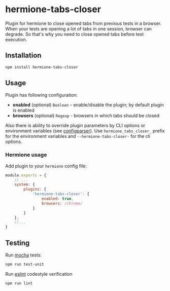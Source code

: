 # hermione-tabs-closer

Plugin for hermione to close opened tabs from previous tests in a browser. When your tests are opening a lot of tabs in one session, browser can degrade. So that's why you need to close opened tabs before test execution.

## Installation

```bash
npm install hermione-tabs-closer
```

## Usage

Plugin has following configuration:

* **enabled** (optional) `Boolean` – enable/disable the plugin; by default plugin is enabled
* **browsers** (optional) `Regexp` - browsers in which tabs should be closed

Also there is ability to override plugin parameters by CLI options or environment variables
(see [configparser](https://github.com/gemini-testing/configparser)).
Use `hermione_tabs_closer_` prefix for the environment variables and `--hermione-tabs-closer-` for the cli options.

### Hermione usage

Add plugin to your `hermione` config file:

```js
module.exports = {
    // ...
    system: {
        plugins: {
            'hermione-tabs-closer': {
                enabled: true,
                browsers: /chrome/
            }
        }
    },
    //...
}
```

## Testing

Run [mocha](http://mochajs.org) tests:
```bash
npm run test-unit
```

Run [eslint](http://eslint.org) codestyle verification
```bash
npm run lint
```
